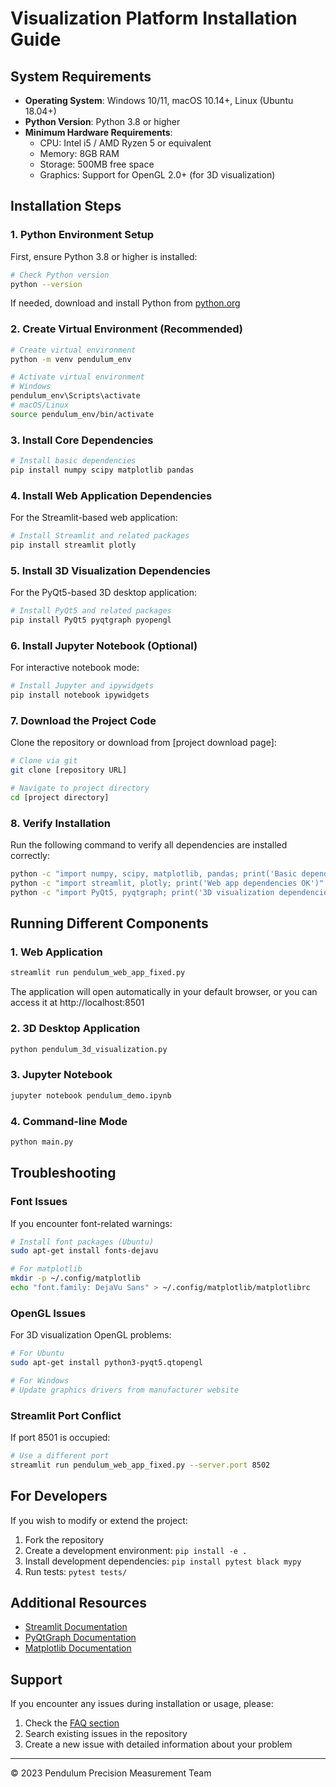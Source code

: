 # Visualization Platform Installation Guide

## System Requirements

- **Operating System**: Windows 10/11, macOS 10.14+, Linux (Ubuntu 18.04+)
- **Python Version**: Python 3.8 or higher
- **Minimum Hardware Requirements**:
  - CPU: Intel i5 / AMD Ryzen 5 or equivalent
  - Memory: 8GB RAM
  - Storage: 500MB free space
  - Graphics: Support for OpenGL 2.0+ (for 3D visualization)

## Installation Steps

### 1. Python Environment Setup

First, ensure Python 3.8 or higher is installed:

```bash
# Check Python version
python --version
```

If needed, download and install Python from [python.org](https://www.python.org/downloads/)

### 2. Create Virtual Environment (Recommended)

```bash
# Create virtual environment
python -m venv pendulum_env

# Activate virtual environment
# Windows
pendulum_env\Scripts\activate
# macOS/Linux
source pendulum_env/bin/activate
```

### 3. Install Core Dependencies

```bash
# Install basic dependencies
pip install numpy scipy matplotlib pandas
```

### 4. Install Web Application Dependencies

For the Streamlit-based web application:

```bash
# Install Streamlit and related packages
pip install streamlit plotly
```

### 5. Install 3D Visualization Dependencies

For the PyQt5-based 3D desktop application:

```bash
# Install PyQt5 and related packages
pip install PyQt5 pyqtgraph pyopengl
```

### 6. Install Jupyter Notebook (Optional)

For interactive notebook mode:

```bash
# Install Jupyter and ipywidgets
pip install notebook ipywidgets
```

### 7. Download the Project Code

Clone the repository or download from [project download page]:

```bash
# Clone via git
git clone [repository URL]

# Navigate to project directory
cd [project directory]
```

### 8. Verify Installation

Run the following command to verify all dependencies are installed correctly:

```bash
python -c "import numpy, scipy, matplotlib, pandas; print('Basic dependencies OK')"
python -c "import streamlit, plotly; print('Web app dependencies OK')"
python -c "import PyQt5, pyqtgraph; print('3D visualization dependencies OK')"
```

## Running Different Components

### 1. Web Application

```bash
streamlit run pendulum_web_app_fixed.py
```
The application will open automatically in your default browser, or you can access it at http://localhost:8501

### 2. 3D Desktop Application

```bash
python pendulum_3d_visualization.py
```

### 3. Jupyter Notebook

```bash
jupyter notebook pendulum_demo.ipynb
```

### 4. Command-line Mode

```bash
python main.py
```

## Troubleshooting

### Font Issues

If you encounter font-related warnings:

```bash
# Install font packages (Ubuntu)
sudo apt-get install fonts-dejavu

# For matplotlib
mkdir -p ~/.config/matplotlib
echo "font.family: DejaVu Sans" > ~/.config/matplotlib/matplotlibrc
```

### OpenGL Issues

For 3D visualization OpenGL problems:

```bash
# For Ubuntu
sudo apt-get install python3-pyqt5.qtopengl

# For Windows
# Update graphics drivers from manufacturer website
```

### Streamlit Port Conflict

If port 8501 is occupied:

```bash
# Use a different port
streamlit run pendulum_web_app_fixed.py --server.port 8502
```

## For Developers

If you wish to modify or extend the project:

1. Fork the repository
2. Create a development environment: `pip install -e .`
3. Install development dependencies: `pip install pytest black mypy`
4. Run tests: `pytest tests/`

## Additional Resources

- [Streamlit Documentation](https://docs.streamlit.io/)
- [PyQtGraph Documentation](https://pyqtgraph.readthedocs.io/)
- [Matplotlib Documentation](https://matplotlib.org/stable/contents.html)

## Support

If you encounter any issues during installation or usage, please:

1. Check the [FAQ section](./FAQ.md)
2. Search existing issues in the repository
3. Create a new issue with detailed information about your problem

---

© 2023 Pendulum Precision Measurement Team 
